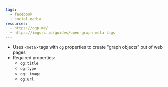 ```yaml
---
tags:
  - facebook
  - social-media
resources:
  - https://ogp.me/
  - https://imgsrc.io/guides/open-graph-meta-tags
---
```

- Uses `<meta>`  tags with `og` properties to create "graph objects" out of web pages
- Required properties:
	- `og:title`
	- `og:type`
	- `og: image`
	- `og:url`